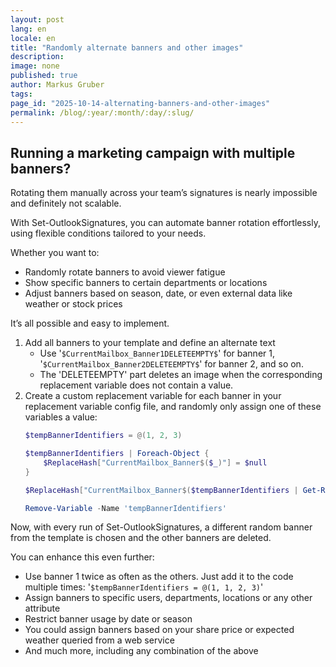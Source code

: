 ```yaml
---
layout: post
lang: en
locale: en
title: "Randomly alternate banners and other images"
description:
image: none
published: true
author: Markus Gruber
tags: 
page_id: "2025-10-14-alternating-banners-and-other-images"
permalink: /blog/:year/:month/:day/:slug/
---
```

## Running a marketing campaign with multiple banners?
Rotating them manually across your team’s signatures is nearly impossible and definitely not scalable.

With Set-OutlookSignatures, you can automate banner rotation effortlessly, using flexible conditions tailored to your needs.

Whether you want to:
- Randomly rotate banners to avoid viewer fatigue
- Show specific banners to certain departments or locations
- Adjust banners based on season, date, or even external data like weather or stock prices

It’s all possible and easy to implement.

1. Add all banners to your template and define an alternate text
   - Use '`$CurrentMailbox_Banner1DELETEEMPTY$`' for banner 1, '`$CurrentMailbox_Banner2DELETEEMPTY$`' for banner 2, and so on.  
   - The 'DELETEEMPTY' part deletes an image when the corresponding replacement variable does not contain a value.
2. Create a custom replacement variable for each banner in your replacement variable config file, and randomly only assign one of these variables a value:
    ```powershell
    $tempBannerIdentifiers = @(1, 2, 3)

    $tempBannerIdentifiers | Foreach-Object {
        $ReplaceHash["CurrentMailbox_Banner$($_)"] = $null
    }

    $ReplaceHash["CurrentMailbox_Banner$($tempBannerIdentifiers | Get-Random)"] = $true

    Remove-Variable -Name 'tempBannerIdentifiers'
    ```
Now, with every run of Set-OutlookSignatures, a different random banner from the template is chosen and the other banners are deleted.
 
You can enhance this even further:  
- Use banner 1 twice as often as the others. Just add it to the code multiple times: '`$tempBannerIdentifiers = @(1, 1, 2, 3)`'  
- Assign banners to specific users, departments, locations or any other attribute  
- Restrict banner usage by date or season  
- You could assign banners based on your share price or expected weather queried from a web service  
- And much more, including any combination of the above

